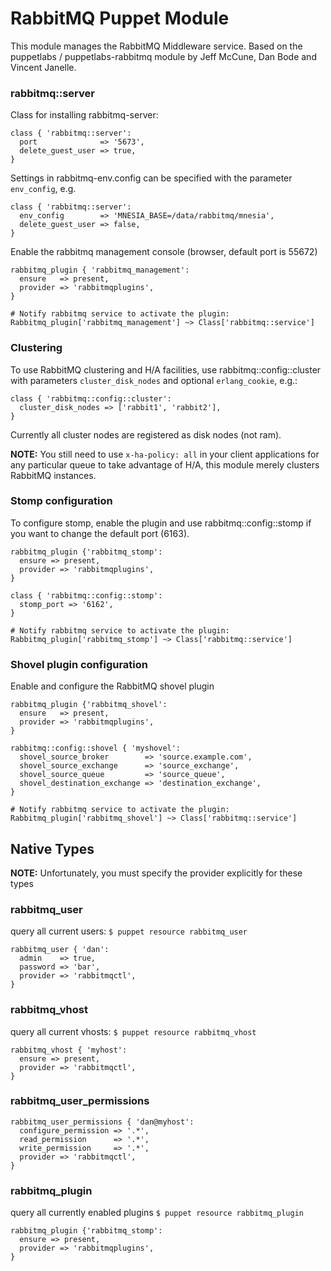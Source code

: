 # RabbitMQ Puppet Module
This module manages the RabbitMQ Middleware service.
Based on the puppetlabs / puppetlabs-rabbitmq module by Jeff McCune, Dan Bode and Vincent Janelle.

### rabbitmq::server
Class for installing rabbitmq-server:

    class { 'rabbitmq::server':
      port              => '5673',
      delete_guest_user => true,
    }

Settings in rabbitmq-env.config can be specified with the parameter `env_config`, e.g.

    class { 'rabbitmq::server':
      env_config        => 'MNESIA_BASE=/data/rabbitmq/mnesia',
      delete_guest_user => false,
    }

Enable the rabbitmq management console (browser, default port is 55672)

    rabbitmq_plugin { 'rabbitmq_management':
      ensure   => present,
      provider => 'rabbitmqplugins',
    }

    # Notify rabbitmq service to activate the plugin:
    Rabbitmq_plugin['rabbitmq_management'] ~> Class['rabbitmq::service']
    

### Clustering
To use RabbitMQ clustering and H/A facilities, use rabbitmq::config::cluster
with parameters `cluster_disk_nodes` and optional `erlang_cookie`, e.g.:

    class { 'rabbitmq::config::cluster':
      cluster_disk_nodes => ['rabbit1', 'rabbit2'],
    }

Currently all cluster nodes are registered as disk nodes (not ram).

**NOTE:** You still need to use `x-ha-policy: all` in your client 
applications for any particular queue to take advantage of H/A, this module 
merely clusters RabbitMQ instances.

### Stomp configuration
To configure stomp, enable the plugin and use rabbitmq::config::stomp if you want to change the default port (6163).

    rabbitmq_plugin {'rabbitmq_stomp':
      ensure => present,
      provider => 'rabbitmqplugins',
    }

    class { 'rabbitmq::config::stomp':
      stomp_port => '6162',
    }

    # Notify rabbitmq service to activate the plugin:
    Rabbitmq_plugin['rabbitmq_stomp'] ~> Class['rabbitmq::service']

### Shovel plugin configuration

Enable and configure the RabbitMQ shovel plugin

    rabbitmq_plugin {'rabbitmq_shovel':
      ensure   => present,
      provider => 'rabbitmqplugins',
    }

    rabbitmq::config::shovel { 'myshovel':
      shovel_source_broker        => 'source.example.com',
      shovel_source_exchange      => 'source_exchange',
      shovel_source_queue         => 'source_queue',
      shovel_destination_exchange => 'destination_exchange',
    }

    # Notify rabbitmq service to activate the plugin:
    Rabbitmq_plugin['rabbitmq_shovel'] ~> Class['rabbitmq::service']

## Native Types

**NOTE:** Unfortunately, you must specify the provider explicitly for these types

### rabbitmq_user

query all current users: `$ puppet resource rabbitmq_user`

    rabbitmq_user { 'dan':
      admin    => true,
      password => 'bar',
      provider => 'rabbitmqctl',
    }

### rabbitmq_vhost

query all current vhosts: `$ puppet resource rabbitmq_vhost`

    rabbitmq_vhost { 'myhost':
      ensure => present,
      provider => 'rabbitmqctl',
    }

### rabbitmq\_user\_permissions

    rabbitmq_user_permissions { 'dan@myhost':
      configure_permission => '.*',
      read_permission      => '.*',
      write_permission     => '.*',
      provider => 'rabbitmqctl',
    }

### rabbitmq_plugin

query all currently enabled plugins `$ puppet resource rabbitmq_plugin`

    rabbitmq_plugin {'rabbitmq_stomp':
      ensure => present,
      provider => 'rabbitmqplugins',
    }
